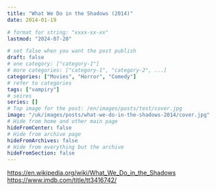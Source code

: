 ```yaml
---
title: "What We Do in the Shadows (2014)"
date: 2014-01-19

# format for string: "xxxx-xx-xx"
lastmod: "2024-07-20"

# set false when you want the post publish
draft: false
# one category: ["category-1"]
# more categories: ["category-1", "category-2", ...]
categories: ["Movies", "Horror", "Comedy"]
# refer to categories
tags: ["vampiry"]
# seires
series: []
# Top image for the post: /en/images/posts/test/cover.jpg
image: "/uk/images/posts/what-we-do-in-the-shadows-2014/cover.jpg"
# Hide from home and other main page
hideFromCenter: false
# Hide from archive page
hideFromArchives: false
# Hide from everything but the archive
hideFromSection: false
---
```

https://en.wikipedia.org/wiki/What_We_Do_in_the_Shadows
https://www.imdb.com/title/tt3416742/
<!--more-->